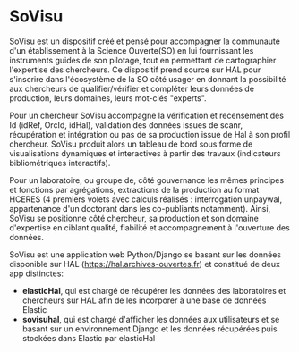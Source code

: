 # SoVisu


SoVisu est un dispositif créé et pensé pour accompagner la communauté d'un établissement à la Science Ouverte(SO) en lui fournissant les instruments guides de son pilotage, tout en permettant de cartographier l'expertise des chercheurs.
Ce dispositif prend source sur HAL pour s'inscrire dans l'écosystème de la SO côté usager en donnant la possibilité aux chercheurs de qualifier/vérifier et compléter leurs données de production, leurs domaines, leurs mot-clés "experts".

Pour un chercheur SoVisu accompagne la vérification et recensement des Id (idRef, OrcId, idHal), validation des données issues de scanr, récupération et intégration ou pas de sa production issue de Hal à son profil chercheur.
SoVisu produit alors un tableau de bord sous forme de visualisations dynamiques et interactives à partir des travaux (indicateurs bibliométriques interactifs).


Pour un laboratoire, ou groupe de, côté gouvernance les mêmes principes et fonctions par agrégations, extractions de la production au format HCERES (4 premiers volets avec calculs réalisés : interrogation unpaywal, appartenance d'un doctorant dans les co-publiants notamment).
Ainsi, SoVisu se positionne côté chercheur, sa production et son domaine d'expertise en ciblant qualité, fiabilité et accompagnement à l'ouverture des données.


SoVisu est une application web Python/Django se basant sur les données disponible sur HAL (https://hal.archives-ouvertes.fr) et constitué de deux app distinctes:
  - __elasticHal__, qui est chargé de récupérer les données des laboratoires et chercheurs sur HAL afin de les incorporer à une base de données Elastic
  - __sovisuhal__, qui est chargé d'afficher les données aux utilisateurs et se basant sur un environnement Django et les données récupérées puis stockées dans Elastic par elasticHal